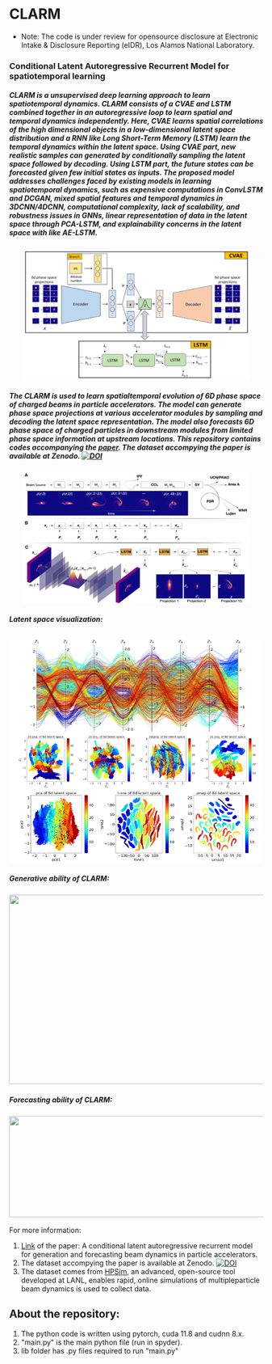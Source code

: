 # CLARM 
- Note: The code is under review for opensource disclosure at Electronic Intake & Disclosure Reporting (eIDR), Los Alamos National Laboratory.
### Conditional Latent Autoregressive Recurrent Model for spatiotemporal learning
##### CLARM is a unsupervised deep learning approach to learn spatiotemporal dynamics. CLARM consists of a CVAE and LSTM combined together in an autoregressive loop to learn spatial and temporal dynamics independently. Here, CVAE learns spatial correlations of the high dimensional objects in a low-dimensional latent space distribution and a RNN like Long Short-Term Memory (LSTM) learn the temporal dynamics within the latent space. Using CVAE part, new realistic samples can generated by conditionally sampling the latent space followed by decoding. Using LSTM part, the future states can be forecasted given few initial states as inputs. The proposed model addresses challenges faced by existing models in learning spatiotemporal dynamics, such as expensive computations in ConvLSTM and DCGAN, mixed spatial features and temporal dynamics in 3DCNN/4DCNN, computational complexity, lack of scalability, and robustness issues in GNNs, linear representation of data in the latent space through PCA-LSTM, and explainability concerns in the latent space with like AE-LSTM.

<p align="center">
  <img src="images/clarm.PNG" width="450" height="260" />
</p>

##### The CLARM is used to learn spatialtemporal evolution of 6D phase space of charged beams in particle accelerators. The model can generate phase space projections at various accelerator modules by sampling and decoding the latent space representation. The model also forecasts 6D phase space of charged particles in downstream modules from limited phase space information at upstream locations. This repository contains codes accompanying the [paper](https://arxiv.org/abs/2403.13858). The dataset accompying the paper is available at Zenodo.  <a href="https://doi.org/10.5281/zenodo.10819001"><img src="https://zenodo.org/badge/DOI/10.5281/zenodo.10819001.svg" alt="DOI"></a>

<p align="center">
  <img src="images/clarm_lansce.png" width="450" height="260" />
</p>

##### **Latent space visualization:**

<p align="center">
  <img src="images/latent.PNG" width="500" height="450" />
</p>

##### **Generative ability of CLARM**:

<p align="center">
  <img src="images/gen_pc_pca_metrics_mod_1.png" width="650" height="375" />
</p>

##### **Forecasting ability of CLARM**:

<p align="center">
  <img src="images/forecasting_log.gif" width="550" height="200" />
</p>

For more information:  
1. [Link](https://arxiv.org/abs/2403.13858) of the paper: A conditional latent autoregressive recurrent model for generation and forecasting beam dynamics in particle accelerators.
2. The dataset accompying the paper is available at Zenodo.  <a href="https://doi.org/10.5281/zenodo.10819001"><img src="https://zenodo.org/badge/DOI/10.5281/zenodo.10819001.svg" alt="DOI"></a>
3. The dataset comes from [HPSim](https://github.com/apphys/hpsim), an advanced, open-source tool developed at LANL, enables rapid, online simulations of multipleparticle beam dynamics is used to collect data.

## About the repository:
1. The python code is written using pytorch, cuda 11.8 and cudnn 8.x.
2. "main.py" is the main python file (run in spyder).
3. lib folder has .py files required to run "main.py"
